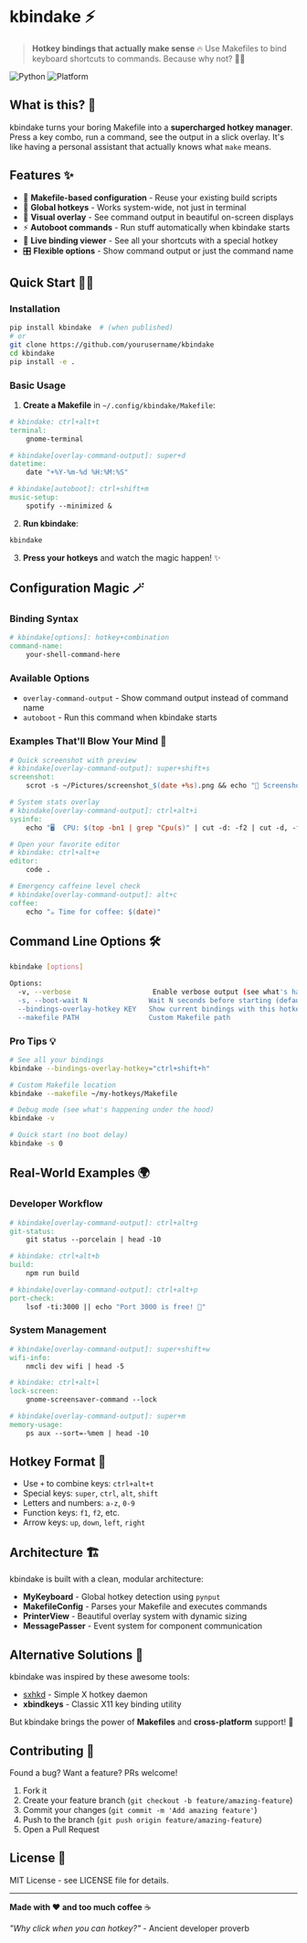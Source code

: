# kbindake ⚡

> **Hotkey bindings that actually make sense** 🔥
> Use Makefiles to bind keyboard shortcuts to commands. Because why not? 🤷‍♂️

![Python](https://img.shields.io/badge/python-3.8+-blue.svg)
![Platform](https://img.shields.io/badge/platform-cross--platform-green.svg)

## What is this? 🤔

kbindake turns your boring Makefile into a **supercharged hotkey manager**. Press a key combo, run a command, see the output in a slick overlay. It's like having a personal assistant that actually knows what `make` means.

## Features ✨

- 🎯 **Makefile-based configuration** - Reuse your existing build scripts
- 🚀 **Global hotkeys** - Works system-wide, not just in terminal
- 🎨 **Visual overlay** - See command output in beautiful on-screen displays
- ⚡ **Autoboot commands** - Run stuff automatically when kbindake starts
- 🔧 **Live binding viewer** - See all your shortcuts with a special hotkey
- 🎛️ **Flexible options** - Show command output or just the command name

## Quick Start 🏃‍♂️

### Installation

```bash
pip install kbindake  # (when published)
# or
git clone https://github.com/yourusername/kbindake
cd kbindake
pip install -e .
```

### Basic Usage

1. **Create a Makefile** in `~/.config/kbindake/Makefile`:

```makefile
# kbindake: ctrl+alt+t
terminal:
	gnome-terminal

# kbindake[overlay-command-output]: super+d
datetime:
	date "+%Y-%m-%d %H:%M:%S"

# kbindake[autoboot]: ctrl+shift+m
music-setup:
	spotify --minimized &
```

2. **Run kbindake**:

```bash
kbindake
```

3. **Press your hotkeys** and watch the magic happen! ✨

## Configuration Magic 🪄

### Binding Syntax

```makefile
# kbindake[options]: hotkey+combination
command-name:
	your-shell-command-here
```

### Available Options

- `overlay-command-output` - Show command output instead of command name
- `autoboot` - Run this command when kbindake starts

### Examples That'll Blow Your Mind 🤯

```makefile
# Quick screenshot with preview
# kbindake[overlay-command-output]: super+shift+s
screenshot:
	scrot -s ~/Pictures/screenshot_$(date +%s).png && echo "📸 Screenshot saved!"

# System stats overlay
# kbindake[overlay-command-output]: ctrl+alt+i
sysinfo:
	echo "🖥️  CPU: $(top -bn1 | grep "Cpu(s)" | cut -d: -f2 | cut -d, -f1)\n💾 RAM: $(free -h | awk '/^Mem:/ {print $$3 "/" $$2}')"

# Open your favorite editor
# kbindake: ctrl+alt+e
editor:
	code .

# Emergency caffeine level check
# kbindake[overlay-command-output]: alt+c
coffee:
	echo "☕ Time for coffee: $(date)"
```

## Command Line Options 🛠️

```bash
kbindake [options]

Options:
  -v, --verbose                    Enable verbose output (see what's happening)
  -s, --boot-wait N               Wait N seconds before starting (default: 30)
  --bindings-overlay-hotkey KEY   Show current bindings with this hotkey
  --makefile PATH                 Custom Makefile path
```

### Pro Tips 💡

```bash
# See all your bindings
kbindake --bindings-overlay-hotkey="ctrl+shift+h"

# Custom Makefile location
kbindake --makefile ~/my-hotkeys/Makefile

# Debug mode (see what's happening under the hood)
kbindake -v

# Quick start (no boot delay)
kbindake -s 0
```

## Real-World Examples 🌍

### Developer Workflow

```makefile
# kbindake[overlay-command-output]: ctrl+alt+g
git-status:
	git status --porcelain | head -10

# kbindake: ctrl+alt+b
build:
	npm run build

# kbindake[overlay-command-output]: ctrl+alt+p
port-check:
	lsof -ti:3000 || echo "Port 3000 is free! 🎉"
```

### System Management

```makefile
# kbindake[overlay-command-output]: super+shift+w
wifi-info:
	nmcli dev wifi | head -5

# kbindake: ctrl+alt+l
lock-screen:
	gnome-screensaver-command --lock

# kbindake[overlay-command-output]: super+m
memory-usage:
	ps aux --sort=-%mem | head -10
```

## Hotkey Format 📝

- Use `+` to combine keys: `ctrl+alt+t`
- Special keys: `super`, `ctrl`, `alt`, `shift`
- Letters and numbers: `a-z`, `0-9`
- Function keys: `f1`, `f2`, etc.
- Arrow keys: `up`, `down`, `left`, `right`

## Architecture 🏗️

kbindake is built with a clean, modular architecture:

- **MyKeyboard** - Global hotkey detection using `pynput`
- **MakefileConfig** - Parses your Makefile and executes commands
- **PrinterView** - Beautiful overlay system with dynamic sizing
- **MessagePasser** - Event system for component communication

## Alternative Solutions 🔄

kbindake was inspired by these awesome tools:

- [sxhkd](https://github.com/baskerville/sxhkd) - Simple X hotkey daemon
- **xbindkeys** - Classic X11 key binding utility

But kbindake brings the power of **Makefiles** and **cross-platform** support! 🚀

## Contributing 🤝

Found a bug? Want a feature? PRs welcome!

1. Fork it
2. Create your feature branch (`git checkout -b feature/amazing-feature`)
3. Commit your changes (`git commit -m 'Add amazing feature'`)
4. Push to the branch (`git push origin feature/amazing-feature`)
5. Open a Pull Request

## License 📄

MIT License - see LICENSE file for details.

---

**Made with ❤️ and too much coffee** ☕

*"Why click when you can hotkey?"* - Ancient developer proverb

